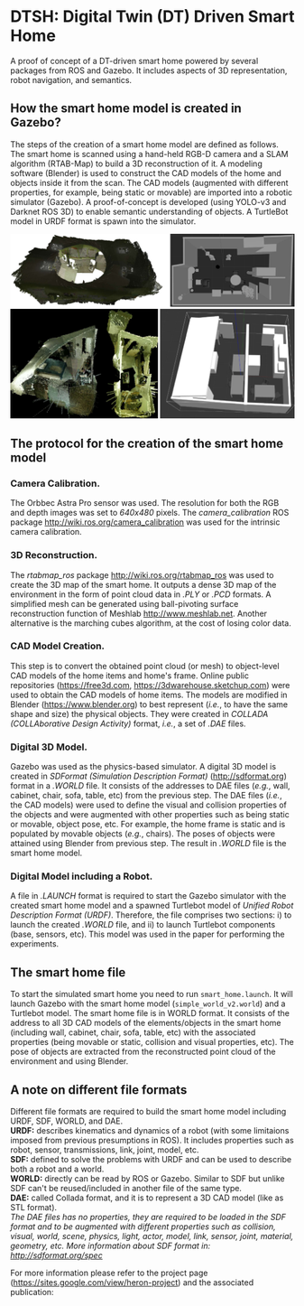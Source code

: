 # DTSH: Digital Twin (DT) Driven Smart Home

A proof of concept of a DT-driven smart home powered by several packages from ROS and Gazebo. It includes aspects of 3D representation, robot navigation, and semantics.

## How the smart home model is created in Gazebo?
The steps of the creation of a smart home model are defined as follows. 
The smart home is scanned using a hand-held RGB-D camera and a SLAM algorithm (RTAB-Map) to build a 3D reconstruction of it. 
A modeling software (Blender) is used to construct the CAD models of the home and objects inside it from the scan. The CAD models (augmented with different properties, for example, being static or movable) are imported into a robotic simulator (Gazebo). <!-- A TurtleBot model in URDF format is spawn into the simulator. --> A proof-of-concept is developed (using YOLO-v3 and Darknet ROS 3D) to enable semantic understanding of objects. A TurtleBot model in URDF format is spawn into the simulator.

![picture2](https://github.com/alirezaasvadi/DTSH/blob/main/2022-05-05%2016-07-33.png)

## The protocol for the creation of the smart home model

### Camera Calibration. 
The Orbbec Astra Pro sensor was used. 
The resolution for both the RGB and depth images was set to *640x480* pixels. The *camera_calibration* ROS package http://wiki.ros.org/camera_calibration was used for the intrinsic camera calibration.

### 3D Reconstruction. 
The *rtabmap_ros* package http://wiki.ros.org/rtabmap_ros was used to create the 3D map of the smart home. It outputs a dense 3D map of the environment in the form of point cloud data in *.PLY* or *.PCD* formats.
A simplified mesh can be generated using ball-pivoting surface reconstruction function of Meshlab http://www.meshlab.net. Another alternative is the marching cubes algorithm, at the cost of losing color data.

### CAD Model Creation. 
This step is to convert the obtained point cloud (or mesh) to object-level CAD models of the home items and home's frame.
Online public repositories (https://free3d.com, https://3dwarehouse.sketchup.com) were used to obtain the CAD models of home items. The models are modified in Blender (https://www.blender.org) to best represent (*i.e.*, to have the same shape and size) the physical objects.
They were created in *COLLADA (COLLAborative Design Activity)* format, *i.e.*, a set of *.DAE* files.

### Digital 3D Model.
Gazebo was used as the physics-based simulator. 
A digital 3D model is created in *SDFormat (Simulation Description Format)* (http://sdformat.org) format in a *.WORLD* file. 
It consists of the addresses to DAE files (*e.g.*, wall, cabinet, chair, sofa, table, etc) from the previous step. The DAE files (*i.e.*, the CAD models) were used to define the visual and collision properties of the objects and were augmented with other properties such as being static or movable, object pose, etc. For example, the home frame is static and is populated by movable objects (*e.g.*, chairs). The poses of objects were attained using Blender from previous step. The result in *.WORLD* file is the smart home model.

### Digital Model including a Robot.
A file in *.LAUNCH* format is required to start the Gazebo simulator with the created smart home model and a spawned Turtlebot model of *Unified Robot Description Format (URDF)*.
Therefore, the file comprises two sections: i) to launch the created *.WORLD* file, and ii) to launch Turtlebot components (base, sensors, etc).
This model was used in the paper for performing the experiments.


## The smart home file <!-- roslaunch turtlebot_gazebo my_turtlebot_world.launch -->
To start the simulated smart home you need to run `smart_home.launch`. It will launch Gazebo with the smart home model (`simple_world_v2.world`) and a Turtlebot model. The smart home file is in WORLD format.<!-- that can be directly read by Gazebo (it is `simple_world_v2.world` which will be loaded using the launch file). --> It consists of the address to all 3D CAD models of the elements/objects in the smart home (including wall, cabinet, chair, sofa, table, etc) with the associated properties (being movable or static, collision and visual properties, etc). The pose of objects are extracted from the reconstructed point cloud of the environment and using Blender.

<!--The output of the SLAM algorithm is a 3D point cloud (in ply format). It canbe denoised by pcdenoise function in MATLAB. It is inputted to Blender (if it is made of different rooms it can be aligned manually or semi-automatically using Align tool in Meshlab)
The smart home is composed of two main components: static parts (walls) and movable objects. -->

## A note on different file formats
Different file formats are required to build the smart home model including URDF, SDF, WORLD, and DAE.  
**URDF:** describes kinematics and dynamics of a robot (with some limitaions imposed from previous presumptions in ROS). It includes properties such as robot, sensor, transmissions, link, joint, model, etc.  
**SDF:** defined to solve the problems with URDF and can be used to describe both a robot and a world.  
**WORLD:** directly can be read by ROS or Gazebo. Similar to SDF but unlike SDF can't be reused/included in another file of the same type.  
**DAE:** called Collada format, and it is to represent a 3D CAD model (like as STL format).  
*The DAE files has no properties, they are required to be loaded in the SDF format and to be augmented with different properties such as collision, visual, world, scene, physics, light, actor, model, link, sensor, joint, material, geometry, etc. More information about SDF format in: http://sdformat.org/spec*



For more information please refer to the project page (https://sites.google.com/view/heron-project) and the associated publication:
